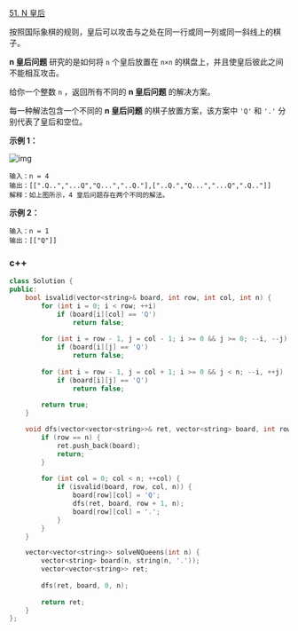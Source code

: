 [51. N 皇后](https://leetcode.cn/problems/n-queens/)

按照国际象棋的规则，皇后可以攻击与之处在同一行或同一列或同一斜线上的棋子。

**n 皇后问题** 研究的是如何将 `n` 个皇后放置在 `n×n` 的棋盘上，并且使皇后彼此之间不能相互攻击。

给你一个整数 `n` ，返回所有不同的 **n 皇后问题** 的解决方案。

每一种解法包含一个不同的 **n 皇后问题** 的棋子放置方案，该方案中 `'Q'` 和 `'.'` 分别代表了皇后和空位。



**示例 1：**

![img](https://assets.leetcode.com/uploads/2020/11/13/queens.jpg)

```
输入：n = 4
输出：[[".Q..","...Q","Q...","..Q."],["..Q.","Q...","...Q",".Q.."]]
解释：如上图所示，4 皇后问题存在两个不同的解法。
```

**示例 2：**

```
输入：n = 1
输出：[["Q"]]
```



### c++

```cpp
class Solution {
public:
    bool isvalid(vector<string>& board, int row, int col, int n) {
        for (int i = 0; i < row; ++i)
            if (board[i][col] == 'Q')
                return false;
            
        for (int i = row - 1, j = col - 1; i >= 0 && j >= 0; --i, --j) 
            if (board[i][j] == 'Q')
                return false;
                
        for (int i = row - 1, j = col + 1; i >= 0 && j < n; --i, ++j)
            if (board[i][j] == 'Q')
                return false;
                
        return true;
    }

    void dfs(vector<vector<string>>& ret, vector<string> board, int row, int n) {
        if (row == n) {
            ret.push_back(board);
            return;
        }
        
        for (int col = 0; col < n; ++col) {
            if (isvalid(board, row, col, n)) {
                board[row][col] = 'Q';
                dfs(ret, board, row + 1, n);
                board[row][col] = '.';
            }
        }
    }

    vector<vector<string>> solveNQueens(int n) {
        vector<string> board(n, string(n, '.'));
        vector<vector<string>> ret;
        
        dfs(ret, board, 0, n);
        
        return ret;
    }
};
```

